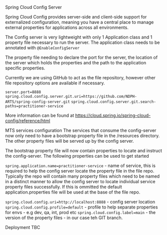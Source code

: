Spring Cloud Config Server

Spring Cloud Config provides server-side and client-side support for externalized configuration,
meaning you have a central place to manage external properties for applications across all environments.

The Config server is very lightweight with only 1 Application class and 1 property file necessary to run the server.
The application class needs to be annotated with
`@EnableConfigServer`

The property file needing to declare the port for the server, the location of the server which holds the properties
and the path to the application specific properties.

Currently we are using GitHub to act as the file repository, however other file repository options are available if necessary.

`server.port=8888`
`spring.cloud.config.server.git.uri=https://github.com/NDPH-ARTS/spring-config-server.git`
`spring.cloud.config.server.git.search-paths=practitioner-service`

More information can be found at
https://cloud.spring.io/spring-cloud-config/reference/html

MTS services configuration
The services that consume the config-server now only need to have a bootstrap property file in the
/resources directory. The other property files will be served up by the config server.

The bootstrap property file will now contain properties to locate and instruct the config-server.
The following properties can be used to get started

`spring.application.name=practitioner-service` - name of service, this is required to help the
config server locate the property file in the file repo. Typically the repo will contain many property files
which need to be named in a distinct manner to allow the config server to locate individual service property
files successfully. If this is ommitted the default application.properties file will be used at the base of the file repo.

`spring.cloud.config.uri=http://localhost:8888` - config server location
`spring.cloud.config.profile=default` - profile to help separate properties for envs - e.g dev, qa, int, prod etc
`spring.cloud.config.label=main` - the version of the property files - in our case teh GIT branch.


Deployment
TBC
